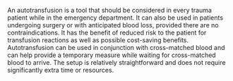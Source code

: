 An autotransfusion is a tool that should be considered in every trauma patient while in the emergency department. It can also be used in patients undergoing surgery or with anticipated blood loss, provided there are no contraindications. It has the benefit of reduced risk to the patient for transfusion reactions as well as possible cost-saving benefits. Autotransfusion can be used in conjunction with cross-matched blood and can help provide a temporary measure while waiting for cross-matched blood to arrive. The setup is relatively straightforward and does not require significantly extra time or resources.